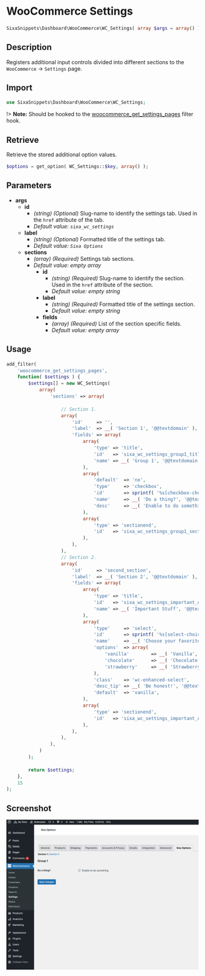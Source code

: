 # WooCommerce Settings

```php
SixaSnippets\Dashboard\WooCommerce\WC_Settings( array $args = array() );
```
## Description

Registers additional input controls divided into different sections to the `WooCommerce` → `Settings` page.

## Import

```php 
use SixaSnippets\Dashboard\WooCommerce\WC_Settings;
```

!> **Note:** Should be hooked to the [woocommerce_get_settings_pages](http://hookr.io/filters/woocommerce_get_settings_pages/) filter hook.

## Retrieve

Retrieve the stored additional option values.

```php
$options = get_option( WC_Settings::$key, array() );
```

## Parameters

- **args**
	- **id**
    	- *(string) (Optional)* Slug-name to identify the settings tab. Used in the `href` attribute of the tab.
		- *Default value: `sixa_wc_settings`*
	- **label**
    	- *(string) (Optional)* Formatted title of the settings tab.
		- *Default value: `Sixa Options`*
	- **sections**
    	- *(array) (Required)* Settings tab sections.
		- *Default value: empty array*
			- **id**
    			- *(string) (Required)* Slug-name to identify the section. Used in the `href` attribute of the section.
				- *Default value: empty string*
			- **label**
    			- *(string) (Required)* Formatted title of the settings section.
				- *Default value: empty string*
			- **fields**
				- *(array) (Required)* List of the section specific fields.
				- *Default value: empty array*

## Usage

```php
add_filter(
	'woocommerce_get_settings_pages',
	function( $settings ) {
		$settings[] = new WC_Settings(
			array(
				'sections' => array(
					
					// Section 1.
					array(
						'id'     => '',
						'label'  => __( 'Section 1', '@@textdomain' ),
						'fields' => array(
							array(
								'type' => 'title',
								'id'   => 'sixa_wc_settings_group1_title',
								'name' => __( 'Group 1', '@@textdomain' ),
							),
							array(
								'default'  => 'no',
								'type'     => 'checkbox',
								'id'       => sprintf( '%s[checkbox-choice]', WC_Settings::$key ),
								'name'     => __( 'Do a thing?', '@@textdomain' ),
								'desc'     => __( 'Enable to do something', '@@textdomain' ),
							),
							array(
								'type' => 'sectionend',
								'id'   => 'sixa_wc_settings_group1_sectionend',
							),
						),
					),
					// Section 2.
					array(
						'id'     => 'second_section',
						'label'  => __( 'Section 2', '@@textdomain' ),
						'fields' => array(
							array(
								'type' => 'title',
								'id'   => 'sixa_wc_settings_important_options',
								'name' => __( 'Important Stuff', '@@textdomain' ),
							),
							array(
								'type'     => 'select',
								'id'       => sprintf( '%s[select-choice]', WC_Settings::$key ),
								'name'     => __( 'Choose your favorite', '@@textdomain' ),
								'options'  => array(
									'vanilla'        => __( 'Vanilla', '@@textdomain' ),
									'chocolate'      => __( 'Chocolate', '@@textdomain' ),
									'strawberry'     => __( 'Strawberry', '@@textdomain' ),
								),
								'class'    => 'wc-enhanced-select',
								'desc_tip' => __( 'Be honest!', '@@textdomain' ),
								'default'  => 'vanilla',
							),
							array(
								'type' => 'sectionend',
								'id'   => 'sixa_wc_settings_important_options',
							),
						),
					),
				),
			)
		);

		return $settings;
	},
	15
);
```

## Screenshot

![](../../assets/wc-settings.png ':size=30%')